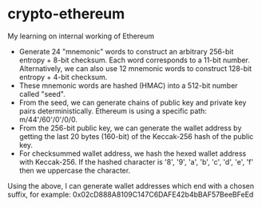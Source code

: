 # crypto-ethereum

My learning on internal working of Ethereum

- Generate 24 "mnemonic" words to construct an arbitrary 256-bit entropy + 8-bit checksum. Each word corresponds to a 11-bit number.
  Alternatively, we can also use 12 mnemonic words to construct 128-bit entropy + 4-bit checksum.
- These mnemonic words are hashed (HMAC) into a 512-bit number called "seed".
- From the seed, we can generate chains of public key and private key pairs deterministically. Ethereum is using a specific path: m/44'/60'/0'/0/0.
- From the 256-bit public key, we can generate the wallet address by getting the last 20 bytes (160-bit) of the Keccak-256 hash of the public key.
- For checksummed wallet address, we hash the hexed wallet address with Keccak-256. If the hashed character is '8', '9', 'a', 'b', 'c', 'd', 'e', 'f' then we uppercase the character.

Using the above, I can generate wallet addresses which end with a chosen suffix, for example: 0x02cD888A8109C147C6DAFE42b4bBAF57BeeBFeEd
